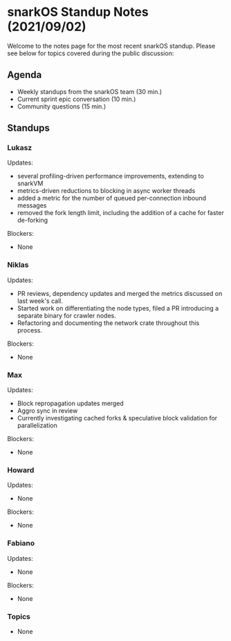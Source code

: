 # snarkOS Standup Notes (2021/09/02)

Welcome to the notes page for the most recent snarkOS standup. Please see below for topics covered during the public discussion:

## Agenda

* Weekly standups from the snarkOS team (30 min.)
* Current sprint epic conversation (10 min.)
* Community questions (15 min.)

## Standups

### Lukasz

Updates:

* several profiling-driven performance improvements, extending to snarkVM
* metrics-driven reductions to blocking in async worker threads
* added a metric for the number of queued per-connection inbound messages
* removed the fork length limit, including the addition of a cache for faster de-forking

Blockers:

* None

### Niklas

Updates:

* PR reviews, dependency updates and merged the metrics discussed on last week's call.
* Started work on differentiating the node types, filed a PR introducing a separate binary for crawler nodes.
* Refactoring and documenting the network crate throughout this process.

Blockers:

* None

### Max

Updates:

* Block repropagation updates merged
* Aggro sync in review
* Currently investigating cached forks & speculative block validation for parallelization

Blockers:

* None

### Howard

Updates:

* None

Blockers:

* None

### Fabiano

Updates:

* None

Blockers:

* None

### Topics

* None
